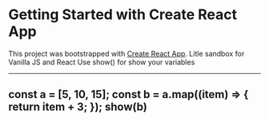 # Getting Started with Create React App

This project was bootstrapped with [Create React App](https://github.com/facebook/create-react-app).
Litle sandbox for Vanilla JS and React
Use show() for show your variables

---------------------------------------
const a = [5, 10, 15];
const b = a.map((item) => {
  return item + 3;
});
show(b)
------------------------------------

